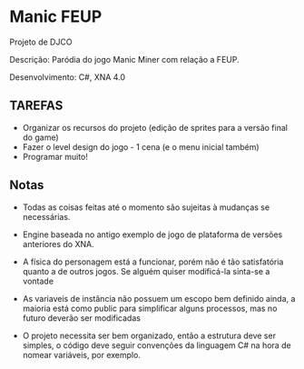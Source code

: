 Manic FEUP
==========

Projeto de DJCO 

Descrição: Paródia do jogo Manic Miner com relação a FEUP.

Desenvolvimento: C#, XNA 4.0

TAREFAS
-------
- Organizar os recursos do projeto (edição de sprites para a versão final do game)
- Fazer o level design do jogo - 1 cena (e o menu inicial também)
- Programar muito!

Notas
-----

- Todas as coisas feitas até o momento são sujeitas à mudanças se necessárias.

- Engine baseada no antigo exemplo de jogo de plataforma de versões anteriores do XNA.

- A física do personagem está a funcionar, porém não é tão satisfatória quanto a de outros jogos.
    Se alguém quiser modificá-la sinta-se a vontade

- As variaveis de instância não possuem um escopo bem definido ainda, a maioria está como public para simplificar 
  alguns processos, mas no futuro deverão ser modificadas

- O projeto necessita ser bem organizado, então a estrutura deve ser simples, o código deve seguir convenções 
  da linguagem C# na hora de nomear variáveis, por exemplo.


